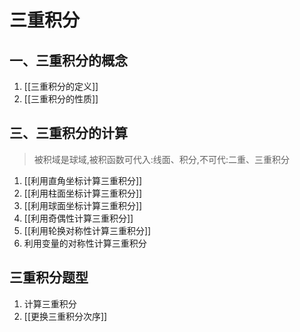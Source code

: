 # 三重积分

## 一、三重积分的概念

1. [[三重积分的定义]]
2. [[三重积分的性质]]

## 三、三重积分的计算

> 被积域是球域,被积函数可代入:线面、积分,不可代:二重、三重积分

1. [[利用直角坐标计算三重积分]]
2. [[利用柱面坐标计算三重积分]]
3. [[利用球面坐标计算三重积分]]
4. [[利用奇偶性计算三重积分]]
5. [[利用轮换对称性计算三重积分]]
6. 利用变量的对称性计算三重积分

## 三重积分题型

1. 计算三重积分
2. [[更换三重积分次序]]
